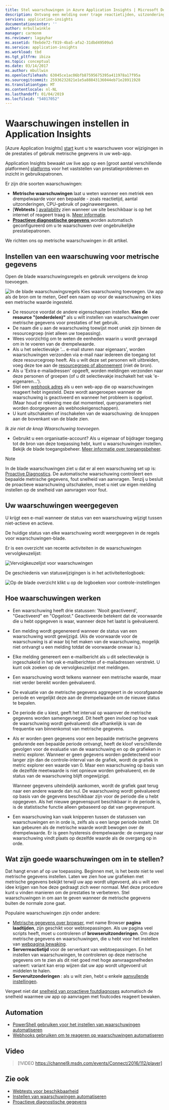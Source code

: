 ```yaml
---
title: Stel waarschuwingen in Azure Application Insights | Microsoft Docs
description: Ontvang een melding over trage reactietijden, uitzonderingen en andere prestaties of gebruik wijzigingen in uw web-app.
services: application-insights
documentationcenter: ''
author: mrbullwinkle
manager: carmonm
ms.reviewer: lagayhar
ms.assetid: f8ebde72-f819-4ba5-afa2-31dbd49509a5
ms.service: application-insights
ms.workload: tbd
ms.tgt_pltfrm: ibiza
ms.topic: conceptual
ms.date: 03/14/2017
ms.author: mbullwin
ms.openlocfilehash: 63045ce1ac06bfb87595675395a411978a17f95a
ms.sourcegitcommit: 25936232821e1e5a88843136044eb71e28911928
ms.translationtype: MT
ms.contentlocale: nl-NL
ms.lasthandoff: 01/04/2019
ms.locfileid: "54017052"
---
```

# <a name="set-alerts-in-application-insights"></a>Waarschuwingen instellen in Application Insights
[Azure Application Insights] [ start] kunt u te waarschuwen voor wijzigingen in de prestaties of gebruik metrische gegevens in uw web-app. 

Application Insights bewaakt uw live app op een [groot aantal verschillende platformen] [ platforms] voor het vaststellen van prestatieproblemen en inzicht in gebruikspatronen.

Er zijn drie soorten waarschuwingen:

* **Metrische waarschuwingen** laat u weten wanneer een metriek een drempelwaarde voor een bepaalde - zoals reactietijd, aantal uitzonderingen, CPU-gebruik of paginaweergaven. 
* [**Webtests** ] [ availability] zien wanneer uw site beschikbaar is op het internet of reageert traag is. [Meer informatie][availability].
* [**Proactieve diagnostische gegevens** ](../../application-insights/app-insights-proactive-diagnostics.md) worden automatisch geconfigureerd om u te waarschuwen over ongebruikelijke prestatiepatronen.

We richten ons op metrische waarschuwingen in dit artikel.

## <a name="set-a-metric-alert"></a>Instellen van een waarschuwing voor metrische gegevens
Open de blade waarschuwingsregels en gebruik vervolgens de knop toevoegen. 

![In de blade waarschuwingsregels Kies waarschuwing toevoegen. Uw app als de bron om te meten, Geef een naam op voor de waarschuwing en kies een metrische waarde ingesteld.](./media/alerts/01-set-metric.png)

* De resource voordat de andere eigenschappen instellen. **Kies de resource "(onderdelen)"** als u wilt instellen van waarschuwingen over metrische gegevens voor prestaties of het gebruik.
* De naam die u aan de waarschuwing toewijst moet uniek zijn binnen de resourcegroep (niet alleen uw toepassing).
* Wees voorzichtig om te weten de eenheden waarin u wordt gevraagd om in te voeren van de drempelwaarde.
* Als u het selectievakje '... e-mail sturen naar eigenaars', worden waarschuwingen verzonden via e-mail naar iedereen die toegang tot deze resourcegroep heeft. Als u wilt deze set personen wilt uitbreiden, voeg deze toe aan de [resourcegroep of abonnement](../../azure-monitor/app/resources-roles-access-control.md) (niet de bron).
* Als u 'Extra e-mailadressen' opgeeft, worden meldingen verzonden naar deze personen of groepen (of u dit selectievakje inschakelt het vak 'e-eigenaren...'). 
* Stel een [webhook adres](../../azure-monitor/platform/alerts-webhooks.md) als u een web-app die op waarschuwingen reageert hebt ingesteld. Deze wordt aangeroepen wanneer de waarschuwing is geactiveerd en wanneer het probleem is opgelost. (Maar houd er rekening mee dat momenteel, queryparameters niet worden doorgegeven als webhookeigenschappen).
* U kunt uitschakelen of inschakelen van de waarschuwing: de knoppen aan de bovenkant van de blade zien.

*Ik zie niet de knop Waarschuwing toevoegen.* 

* Gebruikt u een organisatie-account? Als u eigenaar of bijdrager toegang tot de bron van deze toepassing hebt, kunt u waarschuwingen instellen. Bekijk de blade toegangsbeheer. [Meer informatie over toegangsbeheer][roles].

> [!NOTE]
> In de blade waarschuwingen ziet u dat er al een waarschuwing set up is: [Proactive Diagnostics](../../azure-monitor/app/proactive-failure-diagnostics.md). De automatische waarschuwing controleert een bepaalde metrische gegevens, fout snelheid van aanvragen. Tenzij u besluit de proactieve waarschuwing uitschakelen, moet u niet uw eigen melding instellen op de snelheid van aanvragen voor fout. 
> 
> 

## <a name="see-your-alerts"></a>Uw waarschuwingen weergegeven
U krijgt een e-mail wanneer de status van een waarschuwing wijzigt tussen niet-actieve en actieve. 

De huidige status van elke waarschuwing wordt weergegeven in de regels voor waarschuwingen-blade.

Er is een overzicht van recente activiteiten in de waarschuwingen vervolgkeuzelijst:

![Vervolgkeuzelijst voor waarschuwingen](./media/alerts/010-alert-drop.png)

De geschiedenis van statuswijzigingen is in het activiteitenlogboek:

![Op de blade overzicht klikt u op de logboeken voor controle-instellingen](./media/alerts/09-alerts.png)

## <a name="how-alerts-work"></a>Hoe waarschuwingen werken
* Een waarschuwing heeft drie statussen: 'Nooit geactiveerd', "Geactiveerd" en "Opgelost." Geactiveerde betekent dat de voorwaarde die u hebt opgegeven is waar, wanneer deze het laatst is geëvalueerd.
* Een melding wordt gegenereerd wanneer de status van een waarschuwing wordt gewijzigd. (Als de voorwaarde voor de waarschuwing is al waar bij het maken van de waarschuwing, mogelijk niet ontvangt u een melding totdat de voorwaarde onwaar is.)
* Elke melding genereert een e-mailbericht als u dit selectievakje is ingeschakeld in het vak e-mailberichten of e-mailadressen verstrekt. U kunt ook zoeken op de vervolgkeuzelijst met meldingen.
* Een waarschuwing wordt telkens wanneer een metrische waarde, maar niet verder bereikt worden geëvalueerd.
* De evaluatie van de metrische gegevens aggregeert in de voorafgaande periode en vergelijkt deze aan de drempelwaarde om de nieuwe status te bepalen.
* De periode die u kiest, geeft het interval op waarover de metrische gegevens worden samengevoegd. Dit heeft geen invloed op hoe vaak de waarschuwing wordt geëvalueerd: die afhankelijk is van de frequentie van binnenkomst van metrische gegevens.
* Als er worden geen gegevens voor een bepaalde metrische gegevens gedurende een bepaalde periode ontvangt, heeft de kloof verschillende gevolgen voor de evaluatie van de waarschuwing en op de grafieken in metric explorer. Wanneer er geen gegevens worden gedetecteerd voor langer zijn dan de controle-interval van de grafiek, wordt de grafiek in metric explorer een waarde van 0. Maar een waarschuwing op basis van de dezelfde meetwaarde is niet opnieuw worden geëvalueerd, en de status van de waarschuwing blijft ongewijzigd. 
  
    Wanneer gegevens uiteindelijk aankomen, wordt de grafiek gaat terug naar een andere waarde dan nul. De waarschuwing wordt geëvalueerd op basis van de gegevens beschikbaar zijn voor de periode die u hebt opgegeven. Als het nieuwe gegevenspunt beschikbaar in de periode is, is de statistische functie alleen gebaseerd op dat van gegevenspunt.
* Een waarschuwing kan vaak knipperen tussen de statussen van waarschuwingen en in orde is, zelfs als u een lange periode instelt. Dit kan gebeuren als de metrische waarde wordt bewogen over de drempelwaarde. Er is geen hysteresis drempelwaarde: de overgang naar waarschuwing vindt plaats op dezelfde waarde als de overgang op in orde.

## <a name="what-are-good-alerts-to-set"></a>Wat zijn goede waarschuwingen om in te stellen?
Dat hangt ervan af op uw toepassing. Beginnen met, is het beste niet te veel metrische gegevens instellen. Laten we zien hoe uw grafieken met metrische gegevens bekijkt terwijl uw app wordt uitgevoerd, als u wilt een idee krijgen van hoe deze gedraagt zich weer normaal. Met deze procedure kunt u vinden manieren om de prestaties te verbeteren. Stel waarschuwingen in om aan te geven wanneer de metrische gegevens buiten de normale zone gaat. 

Populaire waarschuwingen zijn onder andere:

* [Metrische gegevens over browser][client], met name Browser **pagina laadtijden**, zijn geschikt voor webtoepassingen. Als uw pagina veel scripts heeft, moet u controleren of **browseruitzonderingen**. Om deze metrische gegevens en waarschuwingen, die u hebt voor het instellen van [webpagina bewaking][client].
* **Serverreactietijd** voor de serverkant van webtoepassingen. En het instellen van waarschuwingen, te controleren op deze metrische gegevens om te zien als dit niet goed met hoge aanvraagsnelheden varieert: variant kan erop wijzen dat uw app wordt uitgevoerd uit middelen te halen. 
* **Serveruitzonderingen** : als u wilt zien, hebt u enkele [aanvullende instellingen](../../azure-monitor/app/asp-net-exceptions.md).

Vergeet niet dat [snelheid van proactieve foutdiagnoses](../../azure-monitor/app/proactive-failure-diagnostics.md) automatisch de snelheid waarmee uw app op aanvragen met foutcodes reageert bewaken. 

## <a name="automation"></a>Automation
* [PowerShell gebruiken voor het instellen van waarschuwingen automatiseren](../../azure-monitor/app/powershell-alerts.md)
* [Webhooks gebruiken om te reageren op waarschuwingen automatiseren](../../azure-monitor/platform/alerts-webhooks.md)

## <a name="video"></a>Video

> [!VIDEO https://channel9.msdn.com/events/Connect/2016/112/player]

## <a name="see-also"></a>Zie ook
* [Webtests voor beschikbaarheid](../../azure-monitor/app/monitor-web-app-availability.md)
* [Instellen van waarschuwingen automatiseren](../../azure-monitor/app/powershell-alerts.md)
* [Proactieve diagnostische gegevens](../../application-insights/app-insights-proactive-diagnostics.md) 

<!--Link references-->

[availability]: ../../azure-monitor/app/monitor-web-app-availability.md
[client]: ../../azure-monitor/app/javascript.md
[platforms]: ../../azure-monitor/app/platforms.md
[roles]: ../../azure-monitor/app/resources-roles-access-control.md
[start]: ../../application-insights/app-insights-overview.md

